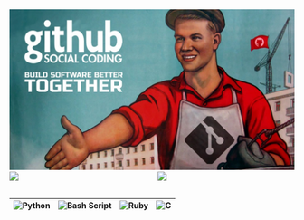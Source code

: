 <img src="https://github.com/vituwc/vituwc/blob/main/communist-github.jpg" />  
<br/>
<div style="display: flex; justify-content: space-between; width: 100%;">

  <img src="https://github-readme-stats.vercel.app/api?username=vituwc&show_icons=true&theme=transparent&date=<timestamp>" width="48%" />  
  <img src="https://github-readme-stats.vercel.app/api/top-langs/?username=vituwc&layout=compact&theme=transparent&date=<timestamp>" width="48%" />

</div>
  
<br/>

| ![Python](https://img.shields.io/badge/python-3670A0?style=for-the-badge&logo=python&logoColor=ffdd54) | ![Bash Script](https://img.shields.io/badge/bash_script-%23121011.svg?style=for-the-badge&logo=gnu-bash&logoColor=white) | ![Ruby](https://img.shields.io/badge/ruby-%23CC342D.svg?style=for-the-badge&logo=ruby&logoColor=white) | ![C](https://img.shields.io/badge/c-%2300599C.svg?style=for-the-badge&logo=c&logoColor=white) |
| :-: | :-: | :-: | :-: |
